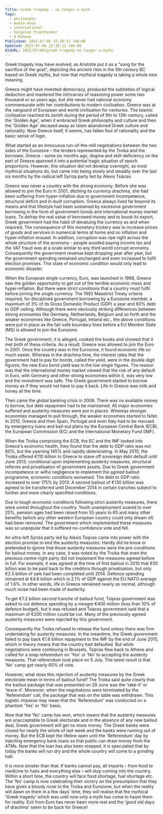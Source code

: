 ```yaml
---
Title: Greek tragedy - no longer a myth
Tags:
  - philosophy
  - mukto-mona
  - international
  - bangalee freethinker
  - A Rahman
Published: 2015-07-06 15:38:13 +06:00
Updated: 2015-07-06 15:38:13 +06:00
OldURL: 2015/07/06/greek-tragedy-no-longer-a-myth/
---
```


Greek tragedy may have evolved, as Aristotle put it as a "song for the sacrifice of the goat", depicting the ancient rites in the 5th century BC based on Greek myths, but now that mythical tragedy is taking a whole new meaning. 

Greece might have invented democracy, produced the subtleties of logical deduction and mastered the intricacies of reasoning power some two thousand or so years ago, but she never had national economy commensurate with her contributions to modern civilisation. Greece was at the vanguard of European and world civilisation for centuries. The Islamic civilisation reached its zenith during the period of 9th to 13th century, called the 'Golden Age', when it embraced Greek philosophy and culture and then the 'Golden Age' decayed away as Islam abandoned Greek culture and rationality. Now Greece itself, it seems, has fallen foul of rationality and the basic sense of logic.  

What started as an innocuous run-of-the-mill negotiations between the two sides of the Eurozone – the lenders represented by the Troika and the borrower, Greece - some six months ago, dogma and skill-deficiency on the part of Greece spanned it into a potential tragic situation of epoch proportions. However, this situation did not develop overnight, as most mythical situations do, but came into being slowly and steadily over the last six months by the radical left Syriza party led by Alexis Tsipras.

Greece was never a country with the strong economy. Before she was allowed to join the Euro in 2001, ditching its currency drachma, she had been suffering from hyper-inflation due to government incompetence, structural deficit and in-built corruption. Greece always lived far beyond its means and that lifestyle had been sustained by excessive government borrowing in the form of government bonds and international money market loans. To defray the real value of borrowed money and to boost its export, Greek government had the habit of devaluing the currency as and when required. The consequence of this monetary trickery was to increase prices of goods and services in numerical terms at home and so inflation and hyper-inflation ensued. In addition, corruption was ripe right across the whole structure of the economy - people avoided paying income tax and the VAT fraud was at a scale similar to any third world corrupt economy. Consequently the government revenue kept dropping year after year, but the government spending remained unchanged and even increased to fulfil election promises. This state of economic condition would only lead to economic disaster.

When the European single currency, Euro, was launched in 1998, Greece saw the golden opportunity to get out of the terrible economic mess and hyper-inflation. But there were strict conditions that a country must fulfil before joining the single currency. The 1992 Maastrict Treaty criteria required, for disciplined government borrowing by a Eurozone member, a maximum of 3% of its Gross Domestic Product (GDP) a year and 60% debt to GDP ceiling. Although there were obviously striking differences between strong economies like Germany, Netherlands,  Belgium and so forth and the weaker economies like Greece, Portugal, Ireland etc., the above conditions were put in place as the fail-safe boundary lines before a EU Member State (MS) is allowed to join the Eurozone.

The Greek government, it is alleged, cooked the books and showed that it met both of these criteria. As a result, Greece was allowed to join the Euro in 2001. Once the country was in the Eurozone, it found economic life so much easier. Whereas in the drachma time, the interest rates that the government had to pay for bonds, called the yield, were in the double digit figures; the new Euro bond yield was in the low single figures. The reason was that the international money market viewed that the risk of any default in Euro, with Germany and other strong economies within it, was very low and the investment was safe. The Greek government started to borrow money as if they would not have to pay it back. Life in Greece was milk and honey all the time.

Then came the global banking crisis in 2008. There was no available money to borrow, but debt repayment had to be maintained. All major economies suffered and austerity measures were put in places. Whereas stronger economies managed to pull through, the weaker economies started to falter. In 2010, Greece and then Spain, Portugal and even Italy had to be rescued by emergency loans and bail-out plans by the European Central Bank (ECB), the European Commission (EC) and the International Monetary Fund (IMF).

When the Troika comprising the ECB, the EC and the IMF looked into Greece's economic health, they found that the debt to GDP ratio was not 60%, but the yawning 145% and rapidly deteriorating. In May 2010, the Troika offered €110 billion to Greece to stave off sovereign debt default until June 2013, conditional upon implementing austerity measures, structural reforms and privatisation of government assets. Due to Greek government incompetence or wilful negligence to implement the agreed bailout programme, economic conditions worsened. The debt to GDP ratio increased to over 175% by 2013. A second bailout of €130 billion was agreed to be transferred until December 2014 in certain tranches subject to further and more clearly specified conditions.

Due to tough economic conditions following strict austerity measures, there were unrest throughout the country. Youth unemployment soared to over 25%, pension ages had been raised from 55 years to 65 and many other benefits (which any other western European country could only dream of) had been removed. The government which implemented these measures was so unpopular that it suffered no-confidence vote and fell. 

An ultra-left Syriza party led by Alexis Tsipras came into power with the election promise to end the austerity measures. Hardly did he know or pretended to ignore that those austerity measures were the pre-conditions for bailout money. In any case, it was noted by the Troika that even the previous centre-right party did not implement the measures agreed before in full. For example, it was agreed at the time of first bailout in 2010 that €50 billion was to be paid back to the creditors through privatisation, but only €2.5 billion of sale had been completed until 2014. Defence spending remained at €4.6 billion which is 2.1% of GDP against the EU NATO average of 1.6%. In other words, life in Greece remained nearly as normal, although much noise had been made of austerity.

To get €7.2 billion second tranche of bailout fund, Tsipras government was asked to cut defence spending by a meagre €400 million (less than 10% of defence budget), but it was refused and Tsipras government said that a maximum of €200 million could be cut. Many of the previously agreed austerity measures were rejected by this government. 

Consequently the Troika refused to release the fund unless there was firm undertaking for austerity measures. In the meantime, the Greek government failed to pay back €1.6 billion repayment to the IMF by the end of June 2015, which in theory means that the country had defaulted. But while negotiations were continuing in Brussels, Tsipras flew back to Athens and called for a snap referendum on 'Yes' or 'No' to accepting the austerity measures. That referendum took place on 5 July. The latest result is that 'No' camp got nearly 60% of vote. 

However, what does this rejection of austerity measures by the Greek electorate mean in terms of bailout fund? The Troika said quite clearly that the bailout package that was presented on 29 June was the 'take-it' or 'leave-it'. Moreover, when the negotiations were terminated by the 'Referendum' call, the package that was on the table was withdrawn. This logistic impasse may mean that the 'Referendum' was conducted on a phantom 'Yes' or 'No' basis.      

Now that the 'No' camp has won, which means that the austerity measures are unacceptable to Greek electorate and in the absence of any new bailout deal, Greek government will get no more money. The Greek banks were closed for nearly the whole of last week and the banks were running out of money. But the ECB kept the lifeline open until the 'Referendum' day by injecting emergency bank loans so that public can draw money from the ATMs. Now that the loan has also been stopped, it is speculated that by today the banks will run dry and the whole country will come to a grinding halt. 

It is more sinister than that. If banks cannot pay, all imports – from food to medicine to fuels and everything else – will stop coming into the country. Within a short time, the country will face food shortage, fuel shortage etc. The 'No' camp is now celebrating their victory on the presumption that they have given a bloody nose to the Troika and Eurozone, but when the reality will dawn on them in a few days' time, they will realise that the mythical 'Greek tragedy' which was until now only a myth has come to haunt them for reality. Exit from Euro has never been more real and the 'good old days of drachma' seem to be back for Greece!

